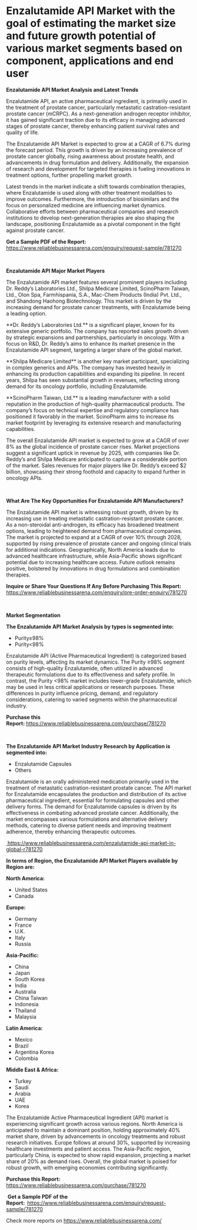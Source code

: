 <p><h1>Enzalutamide API Market with the goal of estimating the market size and future growth potential of various market segments based on component, applications and end user</h1></p><p><strong>Enzalutamide API Market Analysis and Latest Trends</strong></p>
<p><p>Enzalutamide API, an active pharmaceutical ingredient, is primarily used in the treatment of prostate cancer, particularly metastatic castration-resistant prostate cancer (mCRPC). As a next-generation androgen receptor inhibitor, it has gained significant traction due to its efficacy in managing advanced stages of prostate cancer, thereby enhancing patient survival rates and quality of life.</p><p>The Enzalutamide API Market is expected to grow at a CAGR of 6.7% during the forecast period. This growth is driven by an increasing prevalence of prostate cancer globally, rising awareness about prostate health, and advancements in drug formulation and delivery. Additionally, the expansion of research and development for targeted therapies is fueling innovations in treatment options, further propelling market growth.</p><p>Latest trends in the market indicate a shift towards combination therapies, where Enzalutamide is used along with other treatment modalities to improve outcomes. Furthermore, the introduction of biosimilars and the focus on personalized medicine are influencing market dynamics. Collaborative efforts between pharmaceutical companies and research institutions to develop next-generation therapies are also shaping the landscape, positioning Enzalutamide as a pivotal component in the fight against prostate cancer.</p></p>
<p><strong>Get a Sample PDF of the Report:&nbsp;</strong> <a href="https://www.reliablebusinessarena.com/enquiry/request-sample/781270?utm_campaign=2514&utm_medium=2&utm_source=Github&utm_content=ia&utm_term=01042025&utm_id=enzalutamide-api">https://www.reliablebusinessarena.com/enquiry/request-sample/781270</a></p>
<p>&nbsp;</p>
<p><strong>Enzalutamide API Major Market Players</strong></p>
<p><p>The Enzalutamide API market features several prominent players including Dr. Reddy’s Laboratories Ltd., Shilpa Medicare Limited, ScinoPharm Taiwan, Ltd., Olon Spa, Farmhispania, S.A., Mac-Chem Products (India) Pvt. Ltd., and Shandong Haohong Biotechnology. This market is driven by the increasing demand for prostate cancer treatments, with Enzalutamide being a leading option.</p><p>**Dr. Reddy’s Laboratories Ltd.** is a significant player, known for its extensive generic portfolio. The company has reported sales growth driven by strategic expansions and partnerships, particularly in oncology. With a focus on R&D, Dr. Reddy’s aims to enhance its market presence in the Enzalutamide API segment, targeting a larger share of the global market.</p><p>**Shilpa Medicare Limited** is another key market participant, specializing in complex generics and APIs. The company has invested heavily in enhancing its production capabilities and expanding its pipeline. In recent years, Shilpa has seen substantial growth in revenues, reflecting strong demand for its oncology portfolio, including Enzalutamide.</p><p>**ScinoPharm Taiwan, Ltd.** is a leading manufacturer with a solid reputation in the production of high-quality pharmaceutical products. The company’s focus on technical expertise and regulatory compliance has positioned it favorably in the market. ScinoPharm aims to increase its market footprint by leveraging its extensive research and manufacturing capabilities.</p><p>The overall Enzalutamide API market is expected to grow at a CAGR of over 8% as the global incidence of prostate cancer rises. Market projections suggest a significant uptick in revenue by 2025, with companies like Dr. Reddy’s and Shilpa Medicare anticipated to capture a considerable portion of the market. Sales revenues for major players like Dr. Reddy’s exceed $2 billion, showcasing their strong foothold and capacity to expand further in oncology APIs.</p></p>
<p>&nbsp;</p>
<p><strong>What Are The Key Opportunities For Enzalutamide API Manufacturers?</strong></p>
<p><p>The Enzalutamide API market is witnessing robust growth, driven by its increasing use in treating metastatic castration-resistant prostate cancer. As a non-steroidal anti-androgen, its efficacy has broadened treatment options, leading to heightened demand from pharmaceutical companies. The market is projected to expand at a CAGR of over 10% through 2028, supported by rising prevalence of prostate cancer and ongoing clinical trials for additional indications. Geographically, North America leads due to advanced healthcare infrastructure, while Asia-Pacific shows significant potential due to increasing healthcare access. Future outlook remains positive, bolstered by innovations in drug formulations and combination therapies.</p></p>
<p><strong>Inquire or Share Your Questions If Any Before Purchasing This Report:</strong> <a href="https://www.reliablebusinessarena.com/enquiry/pre-order-enquiry/781270?utm_campaign=2514&utm_medium=2&utm_source=Github&utm_content=ia&utm_term=01042025&utm_id=enzalutamide-api">https://www.reliablebusinessarena.com/enquiry/pre-order-enquiry/781270</a></p>
<p>&nbsp;</p>
<p><strong>Market Segmentation</strong></p>
<p><strong>The Enzalutamide API Market Analysis by types is segmented into:</strong></p>
<p><ul><li>Purity≥98%</li><li>Purity<98%</li></ul></p>
<p><p>Enzalutamide API (Active Pharmaceutical Ingredient) is categorized based on purity levels, affecting its market dynamics. The Purity ≥98% segment consists of high-quality Enzalutamide, often utilized in advanced therapeutic formulations due to its effectiveness and safety profile. In contrast, the Purity <98% market includes lower-grade Enzalutamide, which may be used in less critical applications or research purposes. These differences in purity influence pricing, demand, and regulatory considerations, catering to varied segments within the pharmaceutical industry.</p></p>
<p><strong>Purchase this Report:&nbsp;</strong><a href="https://www.reliablebusinessarena.com/purchase/781270?utm_campaign=2514&utm_medium=2&utm_source=Github&utm_content=ia&utm_term=01042025&utm_id=enzalutamide-api">https://www.reliablebusinessarena.com/purchase/781270</a></p>
<p>&nbsp;</p>
<p><strong>The Enzalutamide API Market Industry Research by Application is segmented into:</strong></p>
<p><ul><li>Enzalutamide Capsules</li><li>Others</li></ul></p>
<p><p>Enzalutamide is an orally administered medication primarily used in the treatment of metastatic castration-resistant prostate cancer. The API market for Enzalutamide encapsulates the production and distribution of its active pharmaceutical ingredient, essential for formulating capsules and other delivery forms. The demand for Enzalutamide capsules is driven by its effectiveness in combating advanced prostate cancer. Additionally, the market encompasses various formulations and alternative delivery methods, catering to diverse patient needs and improving treatment adherence, thereby enhancing therapeutic outcomes.</p></p>
<p><a href="https://www.reliablebusinessarena.com/enzalutamide-api-market-in-global-r781270?utm_campaign=2514&utm_medium=2&utm_source=Github&utm_content=ia&utm_term=01042025&utm_id=enzalutamide-api">&nbsp;https://www.reliablebusinessarena.com/enzalutamide-api-market-in-global-r781270</a></p>
<p><strong>In terms of Region, the Enzalutamide API Market Players available by Region are:</strong></p>
<p>
    <p> <strong> North America: </strong>
        <ul>
            <li>United States</li>
            <li>Canada</li>
        </ul>
        </p> 
    <p> <strong> Europe: </strong>
        <ul>
            <li>Germany</li>
            <li>France</li>
            <li>U.K.</li>
            <li>Italy</li>
            <li>Russia</li>
        </ul>
        </p> 
    <p> <strong> Asia-Pacific: </strong>
        <ul>
            <li>China</li>
            <li>Japan</li>
            <li>South Korea</li>
            <li>India</li>
            <li>Australia</li>
            <li>China Taiwan</li>
            <li>Indonesia</li>
            <li>Thailand</li>
            <li>Malaysia</li>
        </ul>
        </p> 
    <p> <strong> Latin America: </strong>
        <ul>
            <li>Mexico</li>
            <li>Brazil</li>
            <li>Argentina Korea</li>
            <li>Colombia</li>
        </ul>
        </p> 
    <p> <strong> Middle East & Africa: </strong>
        <ul>
            <li>Turkey</li>
            <li>Saudi</li>
            <li>Arabia</li>
            <li>UAE</li>
            <li>Korea</li>
        </ul>
    </p>
    </p>
<p><p>The Enzalutamide Active Pharmaceutical Ingredient (API) market is experiencing significant growth across various regions. North America is anticipated to maintain a dominant position, holding approximately 40% market share, driven by advancements in oncology treatments and robust research initiatives. Europe follows at around 30%, supported by increasing healthcare investments and patient access. The Asia-Pacific region, particularly China, is expected to show rapid expansion, projecting a market share of 20% as demand rises. Overall, the global market is poised for robust growth, with emerging economies contributing significantly.</p></p>
<p><strong>Purchase this Report: </strong><a href="https://www.reliablebusinessarena.com/purchase/781270?utm_campaign=2514&utm_medium=2&utm_source=Github&utm_content=ia&utm_term=01042025&utm_id=enzalutamide-api">https://www.reliablebusinessarena.com/purchase/781270</a></p>
<p>&nbsp;<strong>Get a Sample PDF of the Report:&nbsp;&nbsp;</strong><a href="https://www.reliablebusinessarena.com/enquiry/request-sample/781270?utm_campaign=2514&utm_medium=2&utm_source=Github&utm_content=ia&utm_term=01042025&utm_id=enzalutamide-api">https://www.reliablebusinessarena.com/enquiry/request-sample/781270</a></p>
<p><strong></strong></p>
<p>Check more reports on <a href="https://www.reliablebusinessarena.com/?utm_campaign=2514&utm_medium=2&utm_source=Github&utm_content=ia&utm_term=01042025&utm_id=enzalutamide-api">https://www.reliablebusinessarena.com/</a></p>